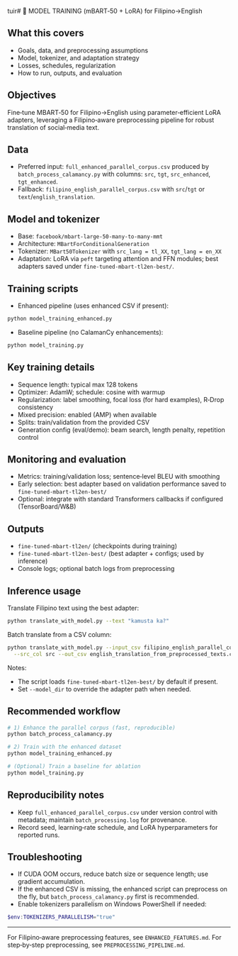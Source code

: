  tuir# 🧠 MODEL TRAINING (mBART‑50 + LoRA) for Filipino→English

## What this covers
- Goals, data, and preprocessing assumptions
- Model, tokenizer, and adaptation strategy
- Losses, schedules, regularization
- How to run, outputs, and evaluation

## Objectives
Fine‑tune MBART‑50 for Filipino→English using parameter‑efficient LoRA adapters, leveraging a Filipino‑aware preprocessing pipeline for robust translation of social‑media text.

## Data
- Preferred input: `full_enhanced_parallel_corpus.csv` produced by `batch_process_calamancy.py` with columns: `src`, `tgt`, `src_enhanced`, `tgt_enhanced`.
- Fallback: `filipino_english_parallel_corpus.csv` with `src`/`tgt` or `text`/`english_translation`.

## Model and tokenizer
- Base: `facebook/mbart-large-50-many-to-many-mmt`
- Architecture: `MBartForConditionalGeneration`
- Tokenizer: `MBart50Tokenizer` with `src_lang = tl_XX`, `tgt_lang = en_XX`
- Adaptation: LoRA via `peft` targeting attention and FFN modules; best adapters saved under `fine-tuned-mbart-tl2en-best/`.

## Training scripts
- Enhanced pipeline (uses enhanced CSV if present):
```bash
python model_training_enhanced.py
```
- Baseline pipeline (no CalamanCy enhancements):
```bash
python model_training.py
```

## Key training details
- Sequence length: typical max 128 tokens
- Optimizer: AdamW; schedule: cosine with warmup
- Regularization: label smoothing, focal loss (for hard examples), R‑Drop consistency
- Mixed precision: enabled (AMP) when available
- Splits: train/validation from the provided CSV
- Generation config (eval/demo): beam search, length penalty, repetition control

## Monitoring and evaluation
- Metrics: training/validation loss; sentence‑level BLEU with smoothing
- Early selection: best adapter based on validation performance saved to `fine-tuned-mbart-tl2en-best/`
- Optional: integrate with standard Transformers callbacks if configured (TensorBoard/W&B)

## Outputs
- `fine-tuned-mbart-tl2en/` (checkpoints during training)
- `fine-tuned-mbart-tl2en-best/` (best adapter + configs; used by inference)
- Console logs; optional batch logs from preprocessing

## Inference usage
Translate Filipino text using the best adapter:
```bash
python translate_with_model.py --text "kamusta ka?"
```
Batch translate from a CSV column:
```bash
python translate_with_model.py --input_csv filipino_english_parallel_corpus.csv \
  --src_col src --out_csv english_translation_from_preprocessed_texts.csv
```
Notes:
- The script loads `fine-tuned-mbart-tl2en-best/` by default if present.
- Set `--model_dir` to override the adapter path when needed.

## Recommended workflow
```bash
# 1) Enhance the parallel corpus (fast, reproducible)
python batch_process_calamancy.py

# 2) Train with the enhanced dataset
python model_training_enhanced.py

# (Optional) Train a baseline for ablation
python model_training.py
```

## Reproducibility notes
- Keep `full_enhanced_parallel_corpus.csv` under version control with metadata; maintain `batch_processing.log` for provenance.
- Record seed, learning‑rate schedule, and LoRA hyperparameters for reported runs.

## Troubleshooting
- If CUDA OOM occurs, reduce batch size or sequence length; use gradient accumulation.
- If the enhanced CSV is missing, the enhanced script can preprocess on the fly, but `batch_process_calamancy.py` first is recommended.
- Enable tokenizers parallelism on Windows PowerShell if needed:
```powershell
$env:TOKENIZERS_PARALLELISM="true"
```

---
For Filipino‑aware preprocessing features, see `ENHANCED_FEATURES.md`. For step‑by‑step preprocessing, see `PREPROCESSING_PIPELINE.md`.

